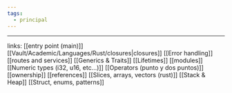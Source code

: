 ```yaml
---
tags:
  - principal
---
```


---

links:
[[entry point  (main)]]
[[Vault/Academic/Languages/Rust/closures|closures]]
[[Error handling]]
[[routes and services]]
[[Generics & Traits]]
[[Lifetimes]]
[[modules]]
[[Numeric types (i32, u16, etc...)]]
[[Operators (punto y dos puntos)]]
[[ownership]]
[[references]]
[[Slices, arrays, vectors (rust)]]
[[Stack & Heap]]
[[Struct, enums, patterns]]
